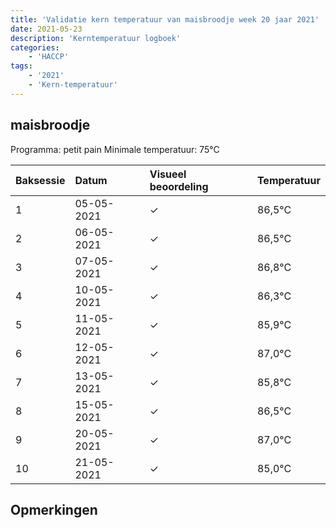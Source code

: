 ```yaml
---
title: 'Validatie kern temperatuur van maisbroodje week 20 jaar 2021'
date: 2021-05-23
description: 'Kerntemperatuur logboek'
categories:
    - 'HACCP'
tags:
    - '2021'
    - 'Kern-temperatuur'
---
```


## maisbroodje

Programma: petit pain
Minimale temperatuur: 75°C

| Baksessie | Datum | Visueel beoordeling | Temperatuur |
|:---|:---|:---|:---|
| 1 | 05-05-2021 | &check; | 86,5°C |
| 2 | 06-05-2021 | &check; | 86,5°C |
| 3 | 07-05-2021 | &check; | 86,8°C |
| 4 | 10-05-2021 | &check; | 86,3°C |
| 5 | 11-05-2021 | &check; | 85,9°C |
| 6 | 12-05-2021 | &check; | 87,0°C |
| 7 | 13-05-2021 | &check; | 85,8°C |
| 8 | 15-05-2021 | &check; | 86,5°C |
| 9 | 20-05-2021 | &check; | 87,0°C |
| 10 | 21-05-2021 | &check; | 85,0°C |

## Opmerkingen


